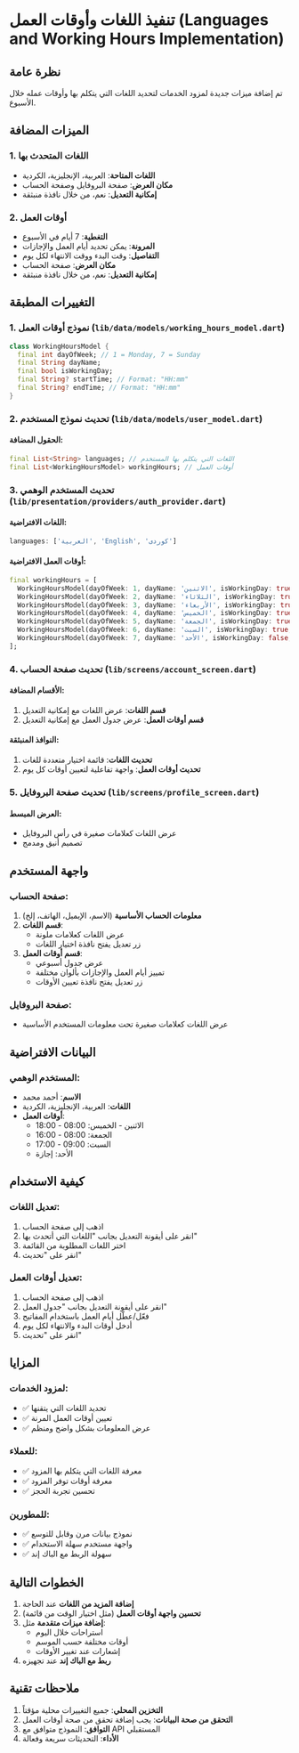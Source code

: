 # تنفيذ اللغات وأوقات العمل (Languages and Working Hours Implementation)

## نظرة عامة
تم إضافة ميزات جديدة لمزود الخدمات لتحديد اللغات التي يتكلم بها وأوقات عمله خلال الأسبوع.

## الميزات المضافة

### 1. اللغات المتحدث بها
- **اللغات المتاحة**: العربية، الإنجليزية، الكردية
- **مكان العرض**: صفحة البروفايل وصفحة الحساب
- **إمكانية التعديل**: نعم، من خلال نافذة منبثقة

### 2. أوقات العمل
- **التغطية**: 7 أيام في الأسبوع
- **المرونة**: يمكن تحديد أيام العمل والإجازات
- **التفاصيل**: وقت البدء ووقت الانتهاء لكل يوم
- **مكان العرض**: صفحة الحساب
- **إمكانية التعديل**: نعم، من خلال نافذة منبثقة

## التغييرات المطبقة

### 1. نموذج أوقات العمل (`lib/data/models/working_hours_model.dart`)

```dart
class WorkingHoursModel {
  final int dayOfWeek; // 1 = Monday, 7 = Sunday
  final String dayName;
  final bool isWorkingDay;
  final String? startTime; // Format: "HH:mm"
  final String? endTime; // Format: "HH:mm"
}
```

### 2. تحديث نموذج المستخدم (`lib/data/models/user_model.dart`)

#### الحقول المضافة:
```dart
final List<String> languages; // اللغات التي يتكلم بها المستخدم
final List<WorkingHoursModel> workingHours; // أوقات العمل
```

### 3. تحديث المستخدم الوهمي (`lib/presentation/providers/auth_provider.dart`)

#### اللغات الافتراضية:
```dart
languages: ['العربية', 'English', 'کوردی']
```

#### أوقات العمل الافتراضية:
```dart
final workingHours = [
  WorkingHoursModel(dayOfWeek: 1, dayName: 'الاثنين', isWorkingDay: true, startTime: '08:00', endTime: '18:00'),
  WorkingHoursModel(dayOfWeek: 2, dayName: 'الثلاثاء', isWorkingDay: true, startTime: '08:00', endTime: '18:00'),
  WorkingHoursModel(dayOfWeek: 3, dayName: 'الأربعاء', isWorkingDay: true, startTime: '08:00', endTime: '18:00'),
  WorkingHoursModel(dayOfWeek: 4, dayName: 'الخميس', isWorkingDay: true, startTime: '08:00', endTime: '18:00'),
  WorkingHoursModel(dayOfWeek: 5, dayName: 'الجمعة', isWorkingDay: true, startTime: '08:00', endTime: '16:00'),
  WorkingHoursModel(dayOfWeek: 6, dayName: 'السبت', isWorkingDay: true, startTime: '09:00', endTime: '17:00'),
  WorkingHoursModel(dayOfWeek: 7, dayName: 'الأحد', isWorkingDay: false, startTime: null, endTime: null),
];
```

### 4. تحديث صفحة الحساب (`lib/screens/account_screen.dart`)

#### الأقسام المضافة:
1. **قسم اللغات**: عرض اللغات مع إمكانية التعديل
2. **قسم أوقات العمل**: عرض جدول العمل مع إمكانية التعديل

#### النوافذ المنبثقة:
1. **تحديث اللغات**: قائمة اختيار متعددة للغات
2. **تحديث أوقات العمل**: واجهة تفاعلية لتعيين أوقات كل يوم

### 5. تحديث صفحة البروفايل (`lib/screens/profile_screen.dart`)

#### العرض المبسط:
- عرض اللغات كعلامات صغيرة في رأس البروفايل
- تصميم أنيق ومدمج

## واجهة المستخدم

### صفحة الحساب:
1. **معلومات الحساب الأساسية** (الاسم، الإيميل، الهاتف، إلخ)
2. **قسم اللغات**:
   - عرض اللغات كعلامات ملونة
   - زر تعديل يفتح نافذة اختيار اللغات
3. **قسم أوقات العمل**:
   - عرض جدول أسبوعي
   - تمييز أيام العمل والإجازات بألوان مختلفة
   - زر تعديل يفتح نافذة تعيين الأوقات

### صفحة البروفايل:
- عرض اللغات كعلامات صغيرة تحت معلومات المستخدم الأساسية

## البيانات الافتراضية

### المستخدم الوهمي:
- **الاسم**: أحمد محمد
- **اللغات**: العربية، الإنجليزية، الكردية
- **أوقات العمل**:
  - الاثنين - الخميس: 08:00 - 18:00
  - الجمعة: 08:00 - 16:00
  - السبت: 09:00 - 17:00
  - الأحد: إجازة

## كيفية الاستخدام

### تعديل اللغات:
1. اذهب إلى صفحة الحساب
2. انقر على أيقونة التعديل بجانب "اللغات التي أتحدث بها"
3. اختر اللغات المطلوبة من القائمة
4. انقر على "تحديث"

### تعديل أوقات العمل:
1. اذهب إلى صفحة الحساب
2. انقر على أيقونة التعديل بجانب "جدول العمل"
3. فعّل/عطّل أيام العمل باستخدام المفاتيح
4. أدخل أوقات البدء والانتهاء لكل يوم
5. انقر على "تحديث"

## المزايا

### لمزود الخدمات:
- ✅ تحديد اللغات التي يتقنها
- ✅ تعيين أوقات العمل المرنة
- ✅ عرض المعلومات بشكل واضح ومنظم

### للعملاء:
- ✅ معرفة اللغات التي يتكلم بها المزود
- ✅ معرفة أوقات توفر المزود
- ✅ تحسين تجربة الحجز

### للمطورين:
- ✅ نموذج بيانات مرن وقابل للتوسع
- ✅ واجهة مستخدم سهلة الاستخدام
- ✅ سهولة الربط مع الباك إند

## الخطوات التالية

1. **إضافة المزيد من اللغات** عند الحاجة
2. **تحسين واجهة أوقات العمل** (مثل اختيار الوقت من قائمة)
3. **إضافة ميزات متقدمة** مثل:
   - استراحات خلال اليوم
   - أوقات مختلفة حسب الموسم
   - إشعارات عند تغيير الأوقات
4. **ربط مع الباك إند** عند تجهيزه

## ملاحظات تقنية

1. **التخزين المحلي**: جميع التغييرات محلية مؤقتاً
2. **التحقق من صحة البيانات**: يجب إضافة تحقق من صحة أوقات العمل
3. **التوافق**: النموذج متوافق مع API المستقبلي
4. **الأداء**: التحديثات سريعة وفعالة


